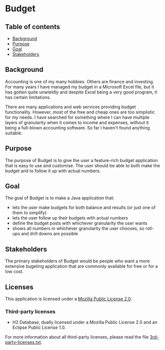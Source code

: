 # Budget

## Table of contents
* [Background](#background)
* [Purpose](#purpose)
* [Goal](#goal)
* [Stakeholders](#stakeholders)

## Background
Accounting is one of my many hobbies. Others are finance and investing. For 
many years I have managed my budget in a Microsoft Excel file, but it has 
gotten quite unwieldly and despite Excel being a very good program, it has 
certain limitations.

There are many applications and web services providing budget functionality. 
However, most of the free and cheap ones are too simplistic for my needs. I 
have searched for something where I can have multiple layers of granularity 
when it comes to income and expenses, without it being a full-blown accounting 
software. So far I haven't found anything suitable.

## Purpose
The purpose of Budget is to give the user a feature-rich budget application 
that is easy to use and customise. The user should be able to both make the 
budget and to follow it up with actual numbers.

## Goal
The goal of Budget is to make a Java application that:

* lets the user make budgets for both balance and results (or just one of them 
to simplify)
* lets the user follow up their budgets with actual numbers
* define the budget posts with whichever granularity the user wants
* shows all numbers in whichever granularity the user chooses, so roll-ups and 
drill downs are possible

## Stakeholders
The primary stakeholders of Budget would be people who want a more extensive 
bugeting application that are commonly available for free or for a low cost.

## Licenses
This application is licensed under a [Mozilla Public License 2.0][1].

### Third-party licenses
* H2 Database, dually licensed under a Mozilla Public License 2.0 and an Eclipse Public License 1.0.

For more information about all third-party licenses, please read the file [3rd-party-licenses.txt][2].

[1]: LICENSE
[2]: 3rd-parrty-licenses.txt
